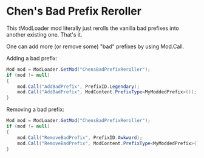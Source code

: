 # Chen's Bad Prefix Reroller
This tModLoader mod literally just rerolls the vanilla bad prefixes into another existing one. That's it.

One can add more (or remove some) "bad" prefixes by using Mod.Call.

Adding a bad prefix:
```cs
Mod mod = ModLoader.GetMod("ChensBadPrefixReroller");
if (mod != null)
{
    mod.Call("AddBadPrefix", PrefixID.Legendary);
    mod.Call("AddBadPrefix", ModContent.PrefixType<MyModdedPrefix>());
}
```

Removing a bad prefix:
```cs
Mod mod = ModLoader.GetMod("ChensBadPrefixReroller");
if (mod != null)
{
    mod.Call("RemoveBadPrefix", PrefixID.Awkward);
    mod.Call("RemoveBadPrefix", ModContent.PrefixType<MyModdedPrefix>());
}
```
